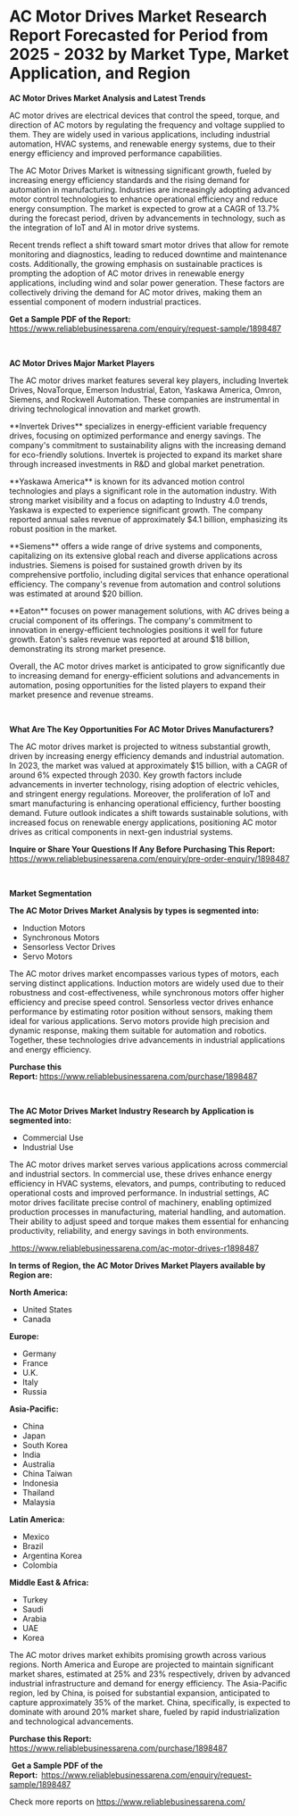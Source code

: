 <p><h1>AC Motor Drives Market Research Report Forecasted for Period from 2025 -  2032 by Market Type, Market Application, and Region</h1></p><p><strong>AC Motor Drives Market Analysis and Latest Trends</strong></p>
<p><p>AC motor drives are electrical devices that control the speed, torque, and direction of AC motors by regulating the frequency and voltage supplied to them. They are widely used in various applications, including industrial automation, HVAC systems, and renewable energy systems, due to their energy efficiency and improved performance capabilities.</p><p>The AC Motor Drives Market is witnessing significant growth, fueled by increasing energy efficiency standards and the rising demand for automation in manufacturing. Industries are increasingly adopting advanced motor control technologies to enhance operational efficiency and reduce energy consumption. The market is expected to grow at a CAGR of 13.7% during the forecast period, driven by advancements in technology, such as the integration of IoT and AI in motor drive systems.</p><p>Recent trends reflect a shift toward smart motor drives that allow for remote monitoring and diagnostics, leading to reduced downtime and maintenance costs. Additionally, the growing emphasis on sustainable practices is prompting the adoption of AC motor drives in renewable energy applications, including wind and solar power generation. These factors are collectively driving the demand for AC motor drives, making them an essential component of modern industrial practices.</p></p>
<p><strong>Get a Sample PDF of the Report:&nbsp;</strong> <a href="https://www.reliablebusinessarena.com/enquiry/request-sample/1898487?utm_campaign=3042&utm_medium=2&utm_source=Github&utm_content=ia&utm_term=08042025&utm_id=ac-motor-drives">https://www.reliablebusinessarena.com/enquiry/request-sample/1898487</a></p>
<p>&nbsp;</p>
<p><strong>AC Motor Drives Major Market Players</strong></p>
<p><p>The AC motor drives market features several key players, including Invertek Drives, NovaTorque, Emerson Industrial, Eaton, Yaskawa America, Omron, Siemens, and Rockwell Automation. These companies are instrumental in driving technological innovation and market growth.</p><p>**Invertek Drives** specializes in energy-efficient variable frequency drives, focusing on optimized performance and energy savings. The company's commitment to sustainability aligns with the increasing demand for eco-friendly solutions. Invertek is projected to expand its market share through increased investments in R&D and global market penetration.</p><p>**Yaskawa America** is known for its advanced motion control technologies and plays a significant role in the automation industry. With strong market visibility and a focus on adapting to Industry 4.0 trends, Yaskawa is expected to experience significant growth. The company reported annual sales revenue of approximately $4.1 billion, emphasizing its robust position in the market.</p><p>**Siemens** offers a wide range of drive systems and components, capitalizing on its extensive global reach and diverse applications across industries. Siemens is poised for sustained growth driven by its comprehensive portfolio, including digital services that enhance operational efficiency. The company's revenue from automation and control solutions was estimated at around $20 billion.</p><p>**Eaton** focuses on power management solutions, with AC drives being a crucial component of its offerings. The company's commitment to innovation in energy-efficient technologies positions it well for future growth. Eaton's sales revenue was reported at around $18 billion, demonstrating its strong market presence.</p><p>Overall, the AC motor drives market is anticipated to grow significantly due to increasing demand for energy-efficient solutions and advancements in automation, posing opportunities for the listed players to expand their market presence and revenue streams.</p></p>
<p>&nbsp;</p>
<p><strong>What Are The Key Opportunities For AC Motor Drives Manufacturers?</strong></p>
<p><p>The AC motor drives market is projected to witness substantial growth, driven by increasing energy efficiency demands and industrial automation. In 2023, the market was valued at approximately $15 billion, with a CAGR of around 6% expected through 2030. Key growth factors include advancements in inverter technology, rising adoption of electric vehicles, and stringent energy regulations. Moreover, the proliferation of IoT and smart manufacturing is enhancing operational efficiency, further boosting demand. Future outlook indicates a shift towards sustainable solutions, with increased focus on renewable energy applications, positioning AC motor drives as critical components in next-gen industrial systems.</p></p>
<p><strong>Inquire or Share Your Questions If Any Before Purchasing This Report:</strong> <a href="https://www.reliablebusinessarena.com/enquiry/pre-order-enquiry/1898487?utm_campaign=3042&utm_medium=2&utm_source=Github&utm_content=ia&utm_term=08042025&utm_id=ac-motor-drives">https://www.reliablebusinessarena.com/enquiry/pre-order-enquiry/1898487</a></p>
<p>&nbsp;</p>
<p><strong>Market Segmentation</strong></p>
<p><strong>The AC Motor Drives Market Analysis by types is segmented into:</strong></p>
<p><ul><li>Induction Motors</li><li>Synchronous Motors</li><li>Sensorless Vector Drives</li><li>Servo Motors</li></ul></p>
<p><p>The AC motor drives market encompasses various types of motors, each serving distinct applications. Induction motors are widely used due to their robustness and cost-effectiveness, while synchronous motors offer higher efficiency and precise speed control. Sensorless vector drives enhance performance by estimating rotor position without sensors, making them ideal for various applications. Servo motors provide high precision and dynamic response, making them suitable for automation and robotics. Together, these technologies drive advancements in industrial applications and energy efficiency.</p></p>
<p><strong>Purchase this Report:&nbsp;</strong><a href="https://www.reliablebusinessarena.com/purchase/1898487?utm_campaign=3042&utm_medium=2&utm_source=Github&utm_content=ia&utm_term=08042025&utm_id=ac-motor-drives">https://www.reliablebusinessarena.com/purchase/1898487</a></p>
<p>&nbsp;</p>
<p><strong>The AC Motor Drives Market Industry Research by Application is segmented into:</strong></p>
<p><ul><li>Commercial Use</li><li>Industrial Use</li></ul></p>
<p><p>The AC motor drives market serves various applications across commercial and industrial sectors. In commercial use, these drives enhance energy efficiency in HVAC systems, elevators, and pumps, contributing to reduced operational costs and improved performance. In industrial settings, AC motor drives facilitate precise control of machinery, enabling optimized production processes in manufacturing, material handling, and automation. Their ability to adjust speed and torque makes them essential for enhancing productivity, reliability, and energy savings in both environments.</p></p>
<p><a href="https://www.reliablebusinessarena.com/ac-motor-drives-r1898487?utm_campaign=3042&utm_medium=2&utm_source=Github&utm_content=ia&utm_term=08042025&utm_id=ac-motor-drives">&nbsp;https://www.reliablebusinessarena.com/ac-motor-drives-r1898487</a></p>
<p><strong>In terms of Region, the AC Motor Drives Market Players available by Region are:</strong></p>
<p>
    <p> <strong> North America: </strong>
        <ul>
            <li>United States</li>
            <li>Canada</li>
        </ul>
        </p> 
    <p> <strong> Europe: </strong>
        <ul>
            <li>Germany</li>
            <li>France</li>
            <li>U.K.</li>
            <li>Italy</li>
            <li>Russia</li>
        </ul>
        </p> 
    <p> <strong> Asia-Pacific: </strong>
        <ul>
            <li>China</li>
            <li>Japan</li>
            <li>South Korea</li>
            <li>India</li>
            <li>Australia</li>
            <li>China Taiwan</li>
            <li>Indonesia</li>
            <li>Thailand</li>
            <li>Malaysia</li>
        </ul>
        </p> 
    <p> <strong> Latin America: </strong>
        <ul>
            <li>Mexico</li>
            <li>Brazil</li>
            <li>Argentina Korea</li>
            <li>Colombia</li>
        </ul>
        </p> 
    <p> <strong> Middle East & Africa: </strong>
        <ul>
            <li>Turkey</li>
            <li>Saudi</li>
            <li>Arabia</li>
            <li>UAE</li>
            <li>Korea</li>
        </ul>
    </p>
    </p>
<p><p>The AC motor drives market exhibits promising growth across various regions. North America and Europe are projected to maintain significant market shares, estimated at 25% and 23% respectively, driven by advanced industrial infrastructure and demand for energy efficiency. The Asia-Pacific region, led by China, is poised for substantial expansion, anticipated to capture approximately 35% of the market. China, specifically, is expected to dominate with around 20% market share, fueled by rapid industrialization and technological advancements.</p></p>
<p><strong>Purchase this Report: </strong><a href="https://www.reliablebusinessarena.com/purchase/1898487?utm_campaign=3042&utm_medium=2&utm_source=Github&utm_content=ia&utm_term=08042025&utm_id=ac-motor-drives">https://www.reliablebusinessarena.com/purchase/1898487</a></p>
<p>&nbsp;<strong>Get a Sample PDF of the Report:&nbsp;&nbsp;</strong><a href="https://www.reliablebusinessarena.com/enquiry/request-sample/1898487?utm_campaign=3042&utm_medium=2&utm_source=Github&utm_content=ia&utm_term=08042025&utm_id=ac-motor-drives">https://www.reliablebusinessarena.com/enquiry/request-sample/1898487</a></p>
<p><strong></strong></p>
<p>Check more reports on <a href="https://www.reliablebusinessarena.com/?utm_campaign=3042&utm_medium=2&utm_source=Github&utm_content=ia&utm_term=08042025&utm_id=ac-motor-drives">https://www.reliablebusinessarena.com/</a></p>